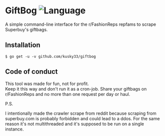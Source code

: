 # GiftBog ![Language](https://img.shields.io/badge/language-Go-blue?style=plastic)
A simple command-line interface for the r/FashionReps repfams to scrape Superbuy's giftbags.

Installation
------------
``` 
$ go get -u -v github.com/kusky33/giftbog
```

Code of conduct
---------------
This tool was made for fun, not for profit.  
Keep it this way and don't run it as a cron-job.
Share your giftbags on r/FashionReps and no more than one request per day or haul.


P.S.

I intentionally made the crawler scrape from reddit because scraping from superbuy.com is probably forbidden and could lead to a ddos. For the same reason it's not multithreaded and it's supposed to be run on a single instance. 



